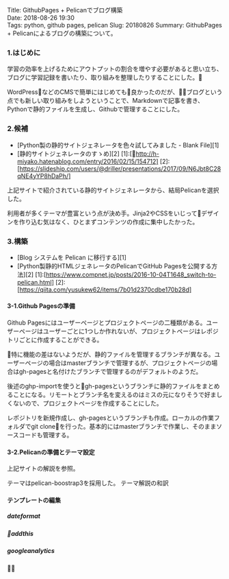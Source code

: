Title: GithubPages + Pelicanでブログ構築  
Date: 2018-08-26 19:30  
Tags: python, github pages, pelican
Slug: 20180826
Summary: GithubPages + Pelicanによるブログの構築について。

### 1.はじめに

学習の効率を上げるためにアウトプットの割合を増やす必要があると思い立ち、ブログに学習記録を書いたり、取り組みを整理したりすることにした。

WordPressなどのCMSで簡単にはじめても良かったのだが、ブログという点でも新しい取り組みをしようということで、Markdownで記事を書き、Pythonで静的ファイルを生成し、Githubで管理することにした。

### 2.候補
- [Python製の静的サイトジェネレータを色々試してみました - Blank File][1]
- [静的サイトジェネレータのすゝめ][2]
[1]:[http://h-miyako.hatenablog.com/entry/2016/02/15/154712]
[2]:[https://slideship.com/users/@driller/presentations/2017/09/N6Jbt8C28qNE4yYP8hDaPh/]

上記サイトで紹介されている静的サイトジェネレータから、結局Pelicanを選択した。

利用者が多くテーマが豊富という点が決め手。Jinja2やCSSをいじってデザインを作り込む気はなく、ひとまずコンテンツの作成に集中したかった。

### 3.構築
- [Blog システムを Pelican に移行する][1]
- [Python製静的HTMLジェネレータのPelicanでGitHub Pagesを公開する方法][2]
[1]:[https://www.compnet.jp/posts/2016-10-04T1648_switch-to-pelican.html]
[2]:[https://qiita.com/yusukew62/items/7b01d2370cdbe170b28d]

#### 3-1.Github Pagesの準備

Github Pagesにはユーザーページとプロジェクトページの二種類がある。ユーザーページはユーザーごとに1つしか作れないが、プロジェクトページはレポジトリごとに作成することができる。

特に機能の差はないようだが、静的ファイルを管理するブランチが異なる。ユーザーページの場合はmasterブランチで管理するが、プロジェクトページの場合はgh-pagesと名付けたブランチで管理するのがデフォルトのようだ。

後述のghp-importを使うとgh-pagesというブランチに静的ファイルをまとめることになる。リモートとブランチ名を変えるのはミスの元になりそうで好ましくないので、プロジェクトページを作成することにした。

レポジトリを新規作成し、gh-pagesというブランチも作成。ローカルの作業フォルダでgit cloneを行った。基本的にはmasterブランチで作業し、そのままソースコードも管理する。


#### 3-2.Pelicanの準備とテーマ設定

上記サイトの解説を参照。


テーマはpelican-boostrap3を採用した。
テーマ解説の和訳


#### テンプレートの編集
##### dateformat

##### addthis

##### googleanalytics

